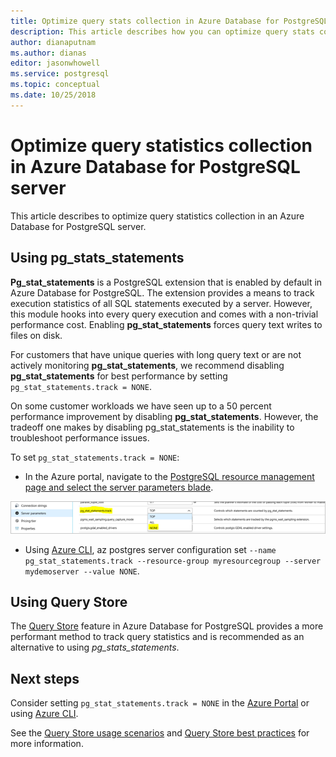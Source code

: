 ```yaml
---
title: Optimize query stats collection in Azure Database for PostgreSQL server query stats collection
description: This article describes how you can optimize query stats collection on an Azure Database for PostgreSQL server.
author: dianaputnam
ms.author: dianas
editor: jasonwhowell
ms.service: postgresql
ms.topic: conceptual
ms.date: 10/25/2018
---
```


# Optimize query statistics collection in Azure Database for PostgreSQL server 
This article describes to optimize query statistics collection in an Azure Database for PostgreSQL server.

## Using pg_stats_statements
**Pg_stat_statements** is a PostgreSQL extension that is enabled by default in Azure Database for PostgreSQL. The extension provides a means to track execution statistics of all SQL statements executed by a server. However, this module hooks into every query execution and comes with a non-trivial performance cost. Enabling **pg_stat_statements** forces query text writes to files on disk.

For customers that have unique queries with long query text or are not actively monitoring **pg_stat_statements**, we recommend disabling **pg_stat_statements** for best performance by setting `pg_stat_statements.track = NONE`.

On some customer workloads we have seen up to a 50 percent performance improvement by disabling **pg_stat_statements**. However, the tradeoff one makes by disabling pg_stat_statements is the inability to troubleshoot performance issues.

To set `pg_stat_statements.track = NONE`:

- In the Azure portal, navigate to the [PostgreSQL resource management page and select the server parameters blade](.\howto-configure-server-parameters-using-portal).

![PostgreSQL server parameter blade](.\media\howto-optimize-query-stats-collection\pg_stats_statements_portal.png)

- Using [Azure CLI](.\howto-configure-server-parameters-using-cli), az postgres server configuration set `--name pg_stat_statements.track --resource-group myresourcegroup --server mydemoserver --value NONE`.

## Using Query Store 
The [Query Store](concepts-query-store.md) feature in Azure Database for PostgreSQL provides a more performant method to track query statistics and is recommended as an alternative to using *pg_stats_statements*. 

## Next steps
Consider setting `pg_stat_statements.track = NONE` in the [Azure Portal](.\howto-configure-server-parameters-using-portal) or using [Azure CLI](.\howto-configure-server-parameters-using-cli).

See the [Query Store usage scenarios](concepts-query-store-scenarios.md) and [Query Store best practices](concepts-query-store-best-practices.md) for more information. 

